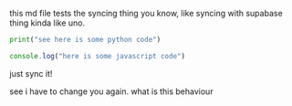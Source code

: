 this md file tests the syncing thing you know, like syncing with supabase thing kinda like uno.

```python
print("see here is some python code")
```

```javascript
console.log("here is some javascript code")
```

just sync it!

see i have to change you again. what is this behaviour